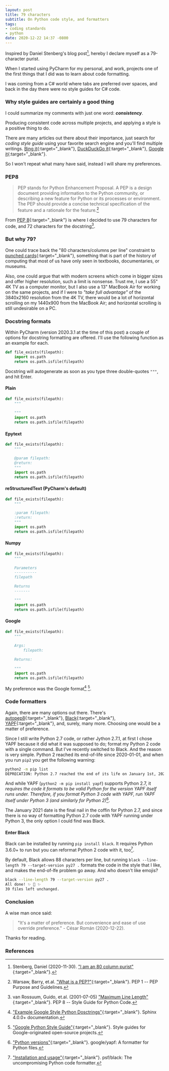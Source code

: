 ```yaml
---
layout: post
title: 79 characters
subtitle: On Python code style, and formatters
tags:
- coding standards
- python
date: 2020-12-22 14:37 -0800
---
```

Inspired by Daniel Stenberg's blog post[^1], hereby I declare myself as a 79-character purist.

When I started using PyCharm for my personal, and work, projects one of the first things that I did was to learn about code formatting.

I was coming from a C# world where tabs are preferred over spaces, and back in the day there were no style guides for C# code.

### Why style guides are certainly a good thing
I could summarize my comments with just one word: **_consistency_**.

Producing consistent code across multiple projects, and applying a style is a positive thing to do.

There are many articles out there about their importance, just search for _coding style guide_ using your favorite search engine and you'll find multiple writings. [Bing it](https://www.bing.com/search?q=coding+style+guide){:target="_blank"}, [DuckDuckGo it](https://duckduckgo.com/?q=coding+style+guide){:target="_blank"}, [Google it](https://www.google.com/search?q=coding+style+guide){:target="_blank"}.

So I won't repeat what many have said, instead I will share my preferences.

### PEP8
> PEP stands for Python Enhancement Proposal. A PEP is a design document providing information to the Python community, or describing a new feature for Python or its processes or environment. The PEP should provide a concise technical specification of the feature and a rationale for the feature.[^2]

From [PEP 8](https://www.python.org/dev/peps/pep-0008/){:target="_blank"} is where I decided to use 79 characters for code, and 72 characters for the docstring[^3].

### But why 79?

One could trace back the "80 characters/columns per line" constraint to [punched cards](https://en.wikipedia.org/wiki/Punched_card){:target="_blank"}, something that is part of the history of computing that most of us have only seen in textbooks, documentaries, or museums.

Also, one could argue that with modern screens which come in bigger sizes and offer higher resolution, such a limit is nonsense. Trust me, I use a 55" 4K TV as a computer monitor, but I also use a 13" MacBook Air for working on the same projects, and if I were to *"take full advantage"* of the 3840x2160 resolution from the 4K TV, there would be a lot of horizontal scrolling on my 1440x900 from the MacBook Air; and horizontal scrolling is still undesirable on a PC.

### Docstring formats
Within PyCharm (version 2020.3.1 at the time of this post) a couple of options for docstring formatting are offered. I'll use the following function as an example for each.

```python
def file_exists(filepath):
    import os.path
    return os.path.isfile(filepath)
```

Docstring will autogenerate as soon as you type three double-quotes `"""`, and hit Enter.

#### Plain
```python
def file_exists(filepath):
    """
    
    """
    import os.path
    return os.path.isfile(filepath)
```
#### Epytext
```python
def file_exists(filepath):
    """

    @param filepath:
    @return:
    """
    import os.path
    return os.path.isfile(filepath)
```
#### reStructuredText (PyCharm's default)
```python
def file_exists(filepath):
    """

    :param filepath:
    :return:
    """
    import os.path
    return os.path.isfile(filepath)
```
#### Numpy
```python
def file_exists(filepath):
    """
    
    Parameters
    ----------
    filepath

    Returns
    -------

    """
    import os.path
    return os.path.isfile(filepath)
```
#### Google
```python
def file_exists(filepath):
    """
    
    Args:
        filepath: 

    Returns:

    """
    import os.path
    return os.path.isfile(filepath)
```

My preference was the Google format[^4] [^5].


### Code formatters
Again, there are many options out there. There's [autopep8](https://github.com/hhatto/autopep8){:target="_blank"}, [Black](https://github.com/psf/black){:target="_blank"}, [YAPF](https://github.com/google/yapf){:target="_blank"}, and, surely, many more. Choosing one would be a matter of preference.

Since I still write Python 2.7 code, or rather Jython 2.7.1, at first I chose YAPF because it did what it was supposed to do; format my Python 2 code with a single command. But I've recently switched to Black. And the reason is very simple. Python 2 reached its end-of-life since 2020-01-01, and when you run `pip2` you get the following warning:

```bash
python2 -m pip list
DEPRECATION: Python 2.7 reached the end of its life on January 1st, 2020. Please upgrade your Python as Python 2.7 is no longer maintained. pip 21.0 will drop support for Python 2.7 in January 2021. More details about Python 2 support in pip can be found at https://pip.pypa.io/en/latest/development/release-process/#python-2-support pip 21.0 will remove support for this functionality.
```

And while YAPF (`python2 -m pip install yapf`) supports Python 2.7, it *requires the code it formats to be valid Python for the version YAPF itself runs under. Therefore, if you format Python 3 code with YAPF, run YAPF itself under Python 3 (and similarly for Python 2)*[^6].

The January 2021 date is the final nail in the coffin for Python 2.7, and since there is no way of formatting Python 2.7 code with YAPF running under Python 3, the only option I could find was Black.

#### Enter Black

Black can be installed by running `pip install black`. It requires Python 3.6.0+ to run but you can reformat Python 2 code with it, too[^7].

By default, Black allows 88 characters per line, but running `black --line-length 79 --target-version py27 .` formats the code in the style that I like, and makes the end-of-lfe problem go away. And who doesn't like emojis?

```bash
black --line-length 79 --target-version py27 .
All done! ✨ 🍰 ✨
39 files left unchanged.
```

### Conclusion
A wise man once said:

> "It's a matter of preference. But convenience and ease of use override preference." - César Román (2020-12-22).

Thanks for reading.

### References
[^1]: Stenberg, Daniel (2020-11-30). ["I am an 80 column purist"](https://daniel.haxx.se/blog/2020/11/30/i-am-an-80-column-purist/){:target="_blank"}.
[^2]: Warsaw, Barry, et.al. ["What is a PEP?"](https://www.python.org/dev/peps/pep-0001/#what-is-a-pep){:target="_blank"}. PEP 1 -- PEP Purpose and Guidelines.
[^3]: van Rossuum, Guido, et.al. (2001-07-05) ["Maximum Line Length"](https://www.python.org/dev/peps/pep-0008/#maximum-line-length){:target="_blank"}. PEP 8 -- Style Guide for Python Code.
[^4]: ["Example Google Style Python Dosctrings"](https://www.sphinx-doc.org/en/master/usage/extensions/example_google.html){:target="_blank"}. Sphinx 4.0.0+ documentation.
[^5]: ["Google Python Style Guide"](https://google.github.io/styleguide/pyguide.html){:target="_blank"}. Style guides for Google-originated open-source projects.
[^6]: ["Python versions"](https://github.com/google/yapf#python-versions){:target="_blank"}. google/yapf: A formatter for Python files.
[^7]: ["Installation and usage"](https://github.com/psf/black#installation-and-usage){:target="_blank"}. psf/black: The uncompromising Python code formatter.